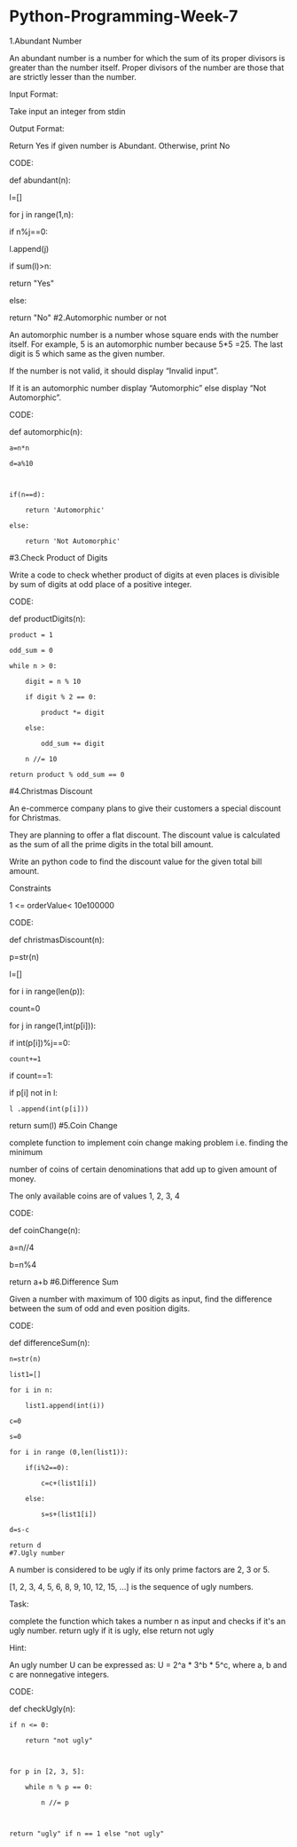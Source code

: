 # Python-Programming-Week-7
1.Abundant Number

An abundant number is a number for which the sum of its proper divisors is greater than the number itself. Proper divisors of the number are those that are strictly lesser than the number.



Input Format:

Take input an integer from stdin

Output Format:

Return Yes if given number is Abundant. Otherwise, print No



CODE:

def abundant(n):

 l=[]

 for j in range(1,n):

  if n%j==0:

   l.append(j)

 if sum(l)>n:

  return "Yes"

 else:

   return "No"
   #2.Automorphic number or not

An automorphic number is a number whose square ends with the number itself. For example, 5 is an automorphic number because 5*5 =25. The last digit is 5 which same as the given number. 



If the number is not valid, it should display “Invalid input”.

If it is an automorphic number display “Automorphic” else display “Not Automorphic”.



CODE:

def automorphic(n):

    a=n*n

    d=a%10



    if(n==d):

        return 'Automorphic' 

    else:

        return 'Not Automorphic' 

#3.Check Product of Digits

Write a code to check whether product of digits at even places is divisible by sum of digits at odd place of a positive integer.





CODE:

def productDigits(n):

    product = 1

    odd_sum = 0

    while n > 0:

        digit = n % 10

        if digit % 2 == 0:

            product *= digit

        else:

            odd_sum += digit

        n //= 10

    return product % odd_sum == 0

#4.Christmas Discount

An e-commerce company plans to give their customers a special discount for Christmas.

They are planning to offer a flat discount. The discount value is calculated as the sum of all the prime digits in the total bill amount.

Write an python code to find the discount value for the given total bill amount.

Constraints

1 <= orderValue< 10e100000

CODE:





def christmasDiscount(n):

 p=str(n)

 l=[]

 for i in range(len(p)):

  count=0

  for j in range(1,int(p[i])):

  

   if int(p[i])%j==0:

    count+=1

  if count==1:

   if p[i] not in l:

    l .append(int(p[i]))

 return sum(l)
 #5.Coin Change

complete function to implement coin change making problem i.e. finding the minimum

number of coins of certain denominations that add up to given amount of money.

The only available coins are of values 1, 2, 3, 4



CODE:

def coinChange(n):

 a=n//4

 b=n%4

 return a+b
 #6.Difference Sum

Given a number with maximum of 100 digits as input, find the difference between the sum of odd and even position digits.





CODE:

def differenceSum(n):

    n=str(n)

    list1=[]

    for i in n:

        list1.append(int(i))

    c=0

    s=0

    for i in range (0,len(list1)):

        if(i%2==0):

            c=c+(list1[i])

        else:

            s=s+(list1[i])

    d=s-c

    return d
    #7.Ugly number



A number is considered to be ugly if its only prime factors are 2, 3 or 5.

[1, 2, 3, 4, 5, 6, 8, 9, 10, 12, 15, …] is the sequence of ugly numbers.

Task:

complete the function which takes a number n as input and checks if it's an ugly number. return ugly if it is ugly, else return not ugly

Hint:

An ugly number U can be expressed as: U = 2^a * 3^b * 5^c, where a, b and c are nonnegative integers.

CODE:





def checkUgly(n):

    if n <= 0:

        return "not ugly"

    

    for p in [2, 3, 5]:

        while n % p == 0:

            n //= p

    

    return "ugly" if n == 1 else "not ugly"
